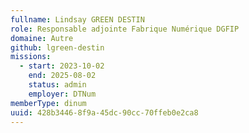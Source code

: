 ```yaml
---
fullname: Lindsay GREEN DESTIN
role: Responsable adjointe Fabrique Numérique DGFIP
domaine: Autre
github: lgreen-destin
missions:
  - start: 2023-10-02
    end: 2025-08-02
    status: admin
    employer: DTNum
memberType: dinum
uuid: 428b3446-8f9a-45dc-90cc-70ffeb0e2ca8
---
```

